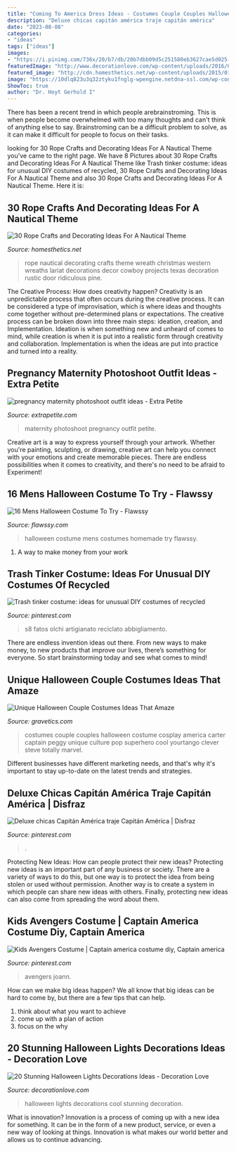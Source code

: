 ```yaml
---
title: "Coming To America Dress Ideas - Costumes Couple Couples Halloween Costume Cosplay America Carter Captain Peggy Unique Culture Pop Superhero Cool Yourtango Clever Steve Totally Marvel"
description: "Deluxe chicas capitán américa traje capitán américa"
date: "2023-08-08"
categories:
- "ideas"
tags: ["ideas"]
images:
- "https://i.pinimg.com/736x/20/b7/db/20b7dbb09d5c251580eb3627cae5d025--avengers-costumes-halloween-costumes.jpg"
featuredImage: "http://www.decorationlove.com/wp-content/uploads/2016/05/Cool-Halloween-Lights-Decorations.jpg"
featured_image: "http://cdn.homesthetics.net/wp-content/uploads/2015/01/30-Rope-projects-and-Decorating-Ideas-For-A-Nautical-Theme_homestheics-4.jpg"
image: "https://10dlq823u3q32ztyku1fnglg-wpengine.netdna-ssl.com/wp-content/uploads/2018/07/Lace_Luce1805182-96-edited-e1532565673702.jpg"
ShowToc: true
author: "Dr. Hoyt Gerhold I"
---
```



There has been a recent trend in which people arebrainstroming. This is when people become overwhelmed with too many thoughts and can't think of anything else to say. Brainstroming can be a difficult problem to solve, as it can make it difficult for people to focus on their tasks.

	

		
looking for 30 Rope Crafts and Decorating Ideas For A Nautical Theme you've came to the right page. We have 8 Pictures about 30 Rope Crafts and Decorating Ideas For A Nautical Theme like Trash tinker costume: ideas for unusual DIY costumes of recycled, 30 Rope Crafts and Decorating Ideas For A Nautical Theme and also 30 Rope Crafts and Decorating Ideas For A Nautical Theme. Here it is:
		
    
## 30 Rope Crafts And Decorating Ideas For A Nautical Theme

<img loading=lazy src="http://cdn.homesthetics.net/wp-content/uploads/2015/01/30-Rope-projects-and-Decorating-Ideas-For-A-Nautical-Theme_homestheics-4.jpg" onerror="this.onerror=null;this.src='https://tse1.mm.bing.net/th?id=OIP.GCDocNEm7tXOxq_L-r940gHaLD&amp;pid=15.1';" alt="30 Rope Crafts and Decorating Ideas For A Nautical Theme">

_Source: homesthetics.net_

>rope nautical decorating crafts theme wreath christmas western wreaths lariat decorations decor cowboy projects texas decoration rustic door ridiculous pine. 

	

The Creative Process: How does creativity happen?
Creativity is an unpredictable process that often occurs during the creative process. It can be considered a type of improvisation, which is where ideas and thoughts come together without pre-determined plans or expectations. The creative process can be broken down into three main steps: ideation, creation, and Implementation. Ideation is when something new and unheard of comes to mind, while creation is when it is put into a realistic form through creativity and collaboration. Implementation is when the ideas are put into practice and turned into a reality.

    
## Pregnancy Maternity Photoshoot Outfit Ideas - Extra Petite

<img loading=lazy src="https://10dlq823u3q32ztyku1fnglg-wpengine.netdna-ssl.com/wp-content/uploads/2018/07/Lace_Luce1805182-96-edited-e1532565673702.jpg" onerror="this.onerror=null;this.src='https://tse4.mm.bing.net/th?id=OIP.nhPV_JgMX59wXDyk21gXgQHaLG&amp;pid=15.1';" alt="pregnancy maternity photoshoot outfit ideas - Extra Petite">

_Source: extrapetite.com_

>maternity photoshoot pregnancy outfit petite. 

	

Creative art is a way to express yourself through your artwork. Whether you're painting, sculpting, or drawing, creative art can help you connect with your emotions and create memorable pieces. There are endless possibilities when it comes to creativity, and there's no need to be afraid to Experiment!

    
## 16 Mens Halloween Costume To Try - Flawssy

<img loading=lazy src="http://www.flawssy.com/wp-content/uploads/2016/05/stunning-homemade-Halloween-costumes.jpg" onerror="this.onerror=null;this.src='https://tse3.mm.bing.net/th?id=OIP.XhkC62pHs_UY-hR8qClJQQHaPj&amp;pid=15.1';" alt="16 Mens Halloween Costume To Try - Flawssy">

_Source: flawssy.com_

>halloween costume mens costumes homemade try flawssy. 

	

1. A way to make money from your work

    
## Trash Tinker Costume: Ideas For Unusual DIY Costumes Of Recycled

<img loading=lazy src="https://i.pinimg.com/736x/37/11/f6/3711f627bf44108c4538bd4eab6e3cc7.jpg" onerror="this.onerror=null;this.src='https://tse1.mm.bing.net/th?id=OIP.1tJCiduwWRfJrVmvTZC3lgHaLH&amp;pid=15.1';" alt="Trash tinker costume: ideas for unusual DIY costumes of recycled">

_Source: pinterest.com_

>s8 fatos olchi artigianato reciclato abbigliamento. 

	

There are endless invention ideas out there. From new ways to make money, to new products that improve our lives, there’s something for everyone. So start brainstorming today and see what comes to mind!

    
## Unique Halloween Couple Costumes Ideas That Amaze

<img loading=lazy src="https://www.gravetics.com/wp-content/uploads/2017/07/Amazing-ideas-from-pop-culture.jpg" onerror="this.onerror=null;this.src='https://tse3.mm.bing.net/th?id=OIP.epI5YBHAnTFlnEQrgD8eXwHaLL&amp;pid=15.1';" alt="Unique Halloween Couple Costumes Ideas That Amaze">

_Source: gravetics.com_

>costumes couple couples halloween costume cosplay america carter captain peggy unique culture pop superhero cool yourtango clever steve totally marvel. 

	

Different businesses have different marketing needs, and that's why it's important to stay up-to-date on the latest trends and strategies.

    
## Deluxe Chicas Capitán América Traje Capitán América | Disfraz

<img loading=lazy src="https://i.pinimg.com/736x/19/94/8d/19948d0f175a7f9bf1392a235c833973.jpg" onerror="this.onerror=null;this.src='https://tse2.mm.bing.net/th?id=OIP.wIBgp9ILgTEDjBrKIai-yQHaLH&amp;pid=15.1';" alt="Deluxe chicas Capitán América traje Capitán América | Disfraz">

_Source: pinterest.com_

>. 

	

Protecting New Ideas: How can people protect their new ideas?
Protecting new ideas is an important part of any business or society. There are a variety of ways to do this, but one way is to protect the idea from being stolen or used without permission. Another way is to create a system in which people can share new ideas with others. Finally, protecting new ideas can also come from spreading the word about them.

    
## Kids Avengers Costume | Captain America Costume Diy, Captain America

<img loading=lazy src="https://i.pinimg.com/736x/20/b7/db/20b7dbb09d5c251580eb3627cae5d025--avengers-costumes-halloween-costumes.jpg" onerror="this.onerror=null;this.src='https://tse3.mm.bing.net/th?id=OIP.EdSXIHW1RRYIpY3A8IbAwgHaLH&amp;pid=15.1';" alt="Kids Avengers Costume | Captain america costume diy, Captain america">

_Source: pinterest.com_

>avengers joann. 

	

How can we make big ideas happen?
We all know that big ideas can be hard to come by, but there are a few tips that can help. 
1. think about what you want to achieve 
2. come up with a plan of action 
3. focus on the why 

    
## 20 Stunning Halloween Lights Decorations Ideas - Decoration Love

<img loading=lazy src="http://www.decorationlove.com/wp-content/uploads/2016/05/Cool-Halloween-Lights-Decorations.jpg" onerror="this.onerror=null;this.src='https://tse1.mm.bing.net/th?id=OIP.8q1kO9wirzZV2dAfADNk3wHaLQ&amp;pid=15.1';" alt="20 Stunning Halloween Lights Decorations Ideas - Decoration Love">

_Source: decorationlove.com_

>halloween lights decorations cool stunning decoration. 

	

What is innovation?
Innovation is a process of coming up with a new idea for something. It can be in the form of a new product, service, or even a new way of looking at things. Innovation is what makes our world better and allows us to continue advancing.


